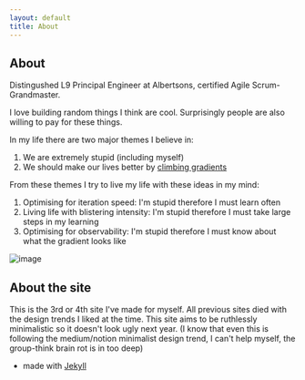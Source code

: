 ```yaml
---
layout: default
title: About
---
```


## About
Distingushed L9 Principal Engineer at Albertsons, certified Agile Scrum-Grandmaster.

I love building random things I think are cool. Surprisingly people are also willing to pay for these things.

In my life there are two major themes I believe in:
1. We are extremely stupid (including myself)
2. We should make our lives better by [climbing gradients](https://en.wikipedia.org/wiki/Gradient_descent)

From these themes I try to live my life with these ideas in my mind:
1. Optimising for iteration speed: I'm stupid therefore I must learn often
2. Living life with blistering intensity: I'm stupid therefore I must take large steps in my learning
3. Optimising for observability: I'm stupid therefore I must know about what the gradient looks like

![image](https://preview.redd.it/jrb4e1wr9ll31.png?width=640&crop=smart&auto=webp&s=1436f4821e9d8023e0e514e56196358c4ed45736)

## About the site
This is the 3rd or 4th site I've made for myself. 
All previous sites died with the design trends I liked at the time.
This site aims to be ruthlessly minimalistic so it doesn't look ugly next year. (I know that even this is following the medium/notion minimalist design trend, I can't help myself, the group-think brain rot is in too deep)
- made with [Jekyll](https://jekyllrb.com/)